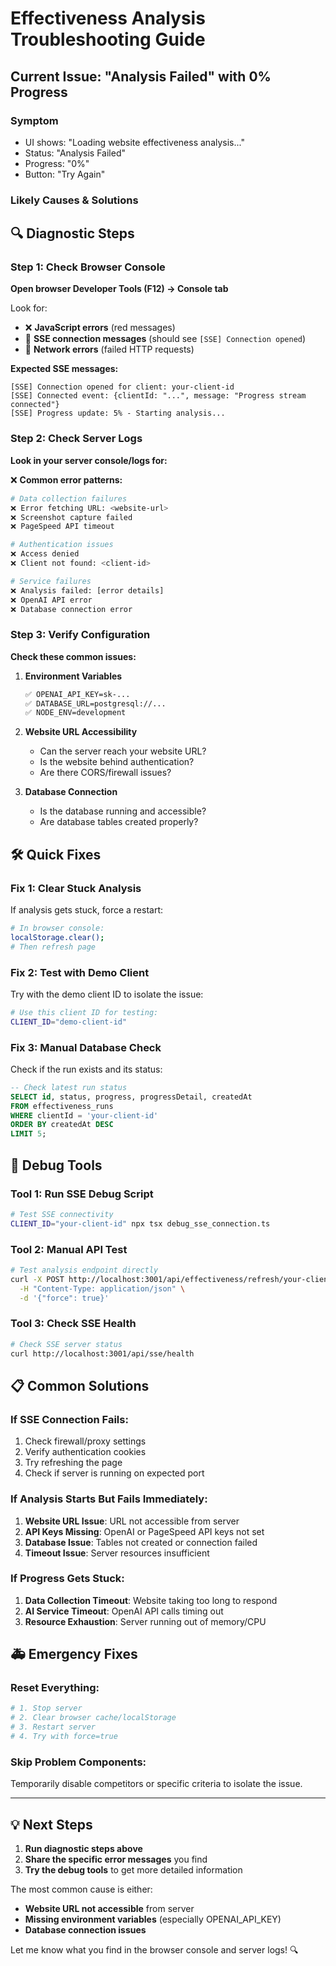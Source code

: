 # Effectiveness Analysis Troubleshooting Guide

## Current Issue: "Analysis Failed" with 0% Progress

### Symptom
- UI shows: "Loading website effectiveness analysis..."
- Status: "Analysis Failed" 
- Progress: "0%"
- Button: "Try Again"

### Likely Causes & Solutions

## 🔍 **Diagnostic Steps**

### Step 1: Check Browser Console
**Open browser Developer Tools (F12) → Console tab**

Look for:
- ❌ **JavaScript errors** (red messages)
- 📡 **SSE connection messages** (should see `[SSE] Connection opened`)
- 🔗 **Network errors** (failed HTTP requests)

**Expected SSE messages:**
```
[SSE] Connection opened for client: your-client-id
[SSE] Connected event: {clientId: "...", message: "Progress stream connected"}
[SSE] Progress update: 5% - Starting analysis...
```

### Step 2: Check Server Logs
**Look in your server console/logs for:**

❌ **Common error patterns:**
```bash
# Data collection failures
❌ Error fetching URL: <website-url>
❌ Screenshot capture failed
❌ PageSpeed API timeout

# Authentication issues  
❌ Access denied
❌ Client not found: <client-id>

# Service failures
❌ Analysis failed: [error details]
❌ OpenAI API error
❌ Database connection error
```

### Step 3: Verify Configuration

**Check these common issues:**

1. **Environment Variables**
   ```bash
   ✅ OPENAI_API_KEY=sk-...
   ✅ DATABASE_URL=postgresql://...
   ✅ NODE_ENV=development
   ```

2. **Website URL Accessibility**
   - Can the server reach your website URL?
   - Is the website behind authentication?
   - Are there CORS/firewall issues?

3. **Database Connection**
   - Is the database running and accessible?
   - Are database tables created properly?

## 🛠️ **Quick Fixes**

### Fix 1: Clear Stuck Analysis
If analysis gets stuck, force a restart:

```bash
# In browser console:
localStorage.clear();
# Then refresh page
```

### Fix 2: Test with Demo Client
Try with the demo client ID to isolate the issue:

```bash
# Use this client ID for testing:
CLIENT_ID="demo-client-id" 
```

### Fix 3: Manual Database Check
Check if the run exists and its status:

```sql
-- Check latest run status
SELECT id, status, progress, progressDetail, createdAt 
FROM effectiveness_runs 
WHERE clientId = 'your-client-id' 
ORDER BY createdAt DESC 
LIMIT 5;
```

## 🔧 **Debug Tools**

### Tool 1: Run SSE Debug Script
```bash
# Test SSE connectivity
CLIENT_ID="your-client-id" npx tsx debug_sse_connection.ts
```

### Tool 2: Manual API Test
```bash
# Test analysis endpoint directly
curl -X POST http://localhost:3001/api/effectiveness/refresh/your-client-id \
  -H "Content-Type: application/json" \
  -d '{"force": true}'
```

### Tool 3: Check SSE Health
```bash
# Check SSE server status
curl http://localhost:3001/api/sse/health
```

## 📋 **Common Solutions**

### If SSE Connection Fails:
1. Check firewall/proxy settings
2. Verify authentication cookies
3. Try refreshing the page
4. Check if server is running on expected port

### If Analysis Starts But Fails Immediately:
1. **Website URL Issue**: URL not accessible from server
2. **API Keys Missing**: OpenAI or PageSpeed API keys not set
3. **Database Issue**: Tables not created or connection failed
4. **Timeout Issue**: Server resources insufficient

### If Progress Gets Stuck:
1. **Data Collection Timeout**: Website taking too long to respond
2. **AI Service Timeout**: OpenAI API calls timing out  
3. **Resource Exhaustion**: Server running out of memory/CPU

## 🚑 **Emergency Fixes**

### Reset Everything:
```bash
# 1. Stop server
# 2. Clear browser cache/localStorage
# 3. Restart server
# 4. Try with force=true
```

### Skip Problem Components:
Temporarily disable competitors or specific criteria to isolate the issue.

---

## 💡 **Next Steps**

1. **Run diagnostic steps above**
2. **Share the specific error messages** you find
3. **Try the debug tools** to get more detailed information

The most common cause is either:
- **Website URL not accessible** from server
- **Missing environment variables** (especially OPENAI_API_KEY)
- **Database connection issues**

Let me know what you find in the browser console and server logs! 🔍